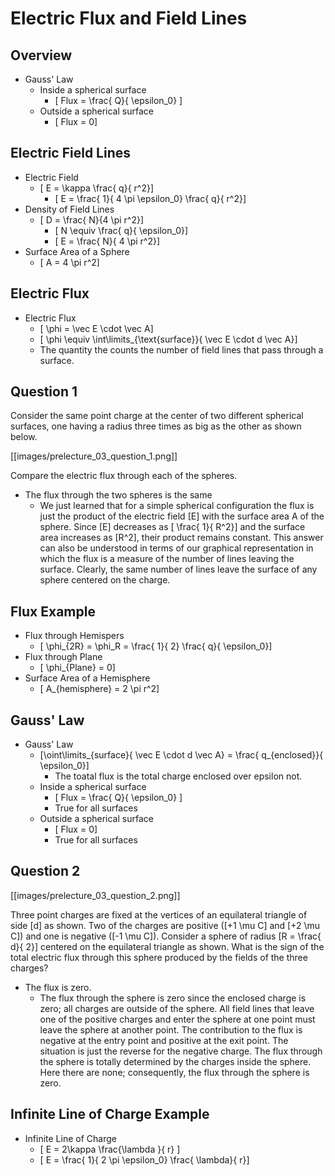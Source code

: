 # Electric Flux and Field Lines

## Overview
* Gauss' Law
  * Inside a spherical surface 
     * \[ Flux = \frac{ Q}{ \epsilon_0} \]
  * Outside a spherical surface
     * \[ Flux = 0\]

## Electric Field Lines

* Electric Field
  * \[ E = \kappa \frac{ q}{ r^2}\]
       * \[ E = \frac{ 1}{ 4 \pi \epsilon_0} \frac{ q}{ r^2}\]
* Density of Field Lines
  * \[ D = \frac{ N}{4 \pi r^2}\]
     * \[ N \equiv \frac{ q}{ \epsilon_0}\]
     * \[ E = \frac{ N}{ 4 \pi r^2}\]
* Surface Area of a Sphere
  * \[ A = 4 \pi r^2\]

## Electric Flux
* Electric Flux
  * \[ \phi = \vec E \cdot \vec A\]
  * \[ \phi \equiv \int\limits_{\text{surface}}{ \vec E \cdot d \vec A}\]
  * The quantity the counts the number of field lines that pass 
    through a surface.

## Question 1

Consider the same point charge at the center of two different spherical 
surfaces, one having a radius three times as big as the other as shown below.

[[images/prelecture_03_question_1.png]]

Compare the electric flux through each of the spheres.
* The flux through the two spheres is the same
  *  We just learned that for a simple spherical configuration the flux is 
    just the product of the electric field \[E\] with the surface area A of the 
    sphere. Since \[E\] decreases as \[ \frac{ 1}{ R^2}\] and the surface area 
    increases as \[R^2\], their product remains constant. This answer can also 
    be understood in terms of our graphical representation in which the flux 
    is a measure of the number of lines leaving the surface. Clearly, the same 
    number of lines leave the surface of any sphere centered on the charge.

## Flux Example
* Flux through Hemispers
  * \[ \phi_{2R} = \phi_R = \frac{ 1}{ 2} \frac{ q}{ \epsilon_0}\]
* Flux through Plane
  * \[ \phi_{Plane} = 0\]
* Surface Area of a Hemisphere
  * \[ A_{hemisphere} = 2 \pi r^2\]


## Gauss' Law
* Gauss' Law
  * \[\oint\limits_{surface}{ \vec E \cdot d \vec A} = \frac{ q_{enclosed}}{ \epsilon_0}\]
     * The toatal flux is the total charge enclosed over epsilon not.
  * Inside a spherical surface 
     * \[ Flux = \frac{ Q}{ \epsilon_0} \]
     * True for all surfaces
  * Outside a spherical surface
     * \[ Flux = 0\]
     * True for all surfaces

## Question 2

[[images/prelecture_03_question_2.png]]

Three point charges are fixed at the vertices of an equilateral triangle of 
side \[d\] as shown. Two of the charges are positive (\[+1 \mu C\] and \[+2 \mu C\]) 
and one is negative (\[-1 \mu C\]). Consider a sphere of radius \[R = \frac{ d}{ 2}\]
centered on the equilateral triangle as shown. What is the sign of the total electric 
flux through this sphere produced by the fields of the three charges?

* The flux is zero.
  * The flux through the sphere is zero since the enclosed charge is zero; all charges 
    are outside of the sphere. All field lines that leave one of the positive charges 
    and enter the sphere at one point must leave the sphere at another point. The 
    contribution to the flux is negative at the entry point and positive at the exit 
    point. The situation is just the reverse for the negative charge. The flux through 
    the sphere is totally determined by the charges inside the sphere. Here there are 
    none; consequently, the flux through the sphere is zero.

## Infinite Line of Charge Example
* Infinite Line of Charge
  * \[ E = 2\kappa \frac{\lambda }{ r} \]
  * \[ E = \frac{ 1}{ 2 \pi \epsilon_0} \frac{ \lambda}{ r}\]